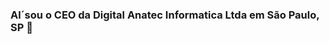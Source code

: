 ### Al´sou o CEO da Digital Anatec Informatica Ltda em São Paulo, SP 👋

<div align="center">
  <a href="https://github.com/digitalanatec">

</div>
